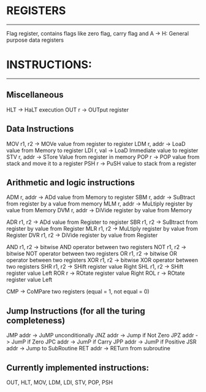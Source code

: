 # REGISTERS
<hr/>
Flag register, contains flags like zero flag, carry flag and
A -> H: General purpose data registers

# INSTRUCTIONS:
<hr/>

## Miscellaneous
HLT -> HaLT execution
OUT r -> OUTput register

## Data Instructions
MOV r1, r2  -> MOVe value from register to register
LDM r, addr -> LoaD value from Memory to register
LDI r, val  -> LoaD Immediate value to register
STV r, addr -> STore Value from register in memory
POP r       -> POP value from stack and move it to a register
PSH r       -> PuSH value to stack from a register

## Arithmetic and logic instructions
ADM r, addr -> ADd value from Memory to register
SBM r, addr -> SuBtract from register by a value from memory
MLM r, addr -> MuLtiply register by value from Memory
DVM r, addr -> DiVide register by value from Memory

ADR r1, r2  -> ADd value from Register to register
SBR r1, r2  -> SuBtract from register by value from Register
MLR r1, r2  -> MuLtiply register by value from Register
DVR r1, r2  -> DiVide register by value from Register

AND r1, r2  -> bitwise AND operator between two registers
NOT r1, r2  -> bitwise NOT operator between two registers
OR  r1, r2  -> bitwise OR operator between two registers
XOR r1, r2  -> bitwise XOR operator between two registers
SHR r1, r2  -> SHift register value Right
SHL r1, r2  -> SHift register value Left
ROR r       -> ROtate register value Right
ROL r       -> ROtate register value Left

CMP -> CoMPare two registers (equal = 1, not equal = 0)

## Jump Instructions (for all the turing completeness)
JMP addr    -> JuMP unconditionally
JNZ addr    -> Jump if Not Zero
JPZ addr    -> JumP if Zero
JPC addr    -> JumP if Carry
JPP addr    -> JumP if Positive
JSR addr    -> Jump to SubRoutine
RET addr    -> RETurn from subroutine

## Currently implemented instructions:
OUT, HLT, MOV, LDM, LDI, STV, POP, PSH